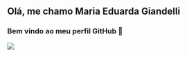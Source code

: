 ## Olá, me chamo Maria Eduarda Giandelli 
### Bem vindo ao meu perfil GitHub 👋
<a href="https://instagram.com/mariaeduarda_g_" target="_blank"><img src="https://img.shields.io/badge/-Instagram-%23E4405F?style=for-the-badge&logo=instagram&logoColor=white" target="_blank"></a>
